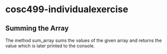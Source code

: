 # cosc499-individualexercise
## Summing the Array 

The method sum_array sums the values of the given array and returns the value which is later printed to the console.